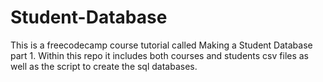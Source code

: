 # Student-Database
This is a freecodecamp course tutorial called Making a Student Database part 1. Within this repo it includes both courses and students csv files as well as the script to create the sql databases.
